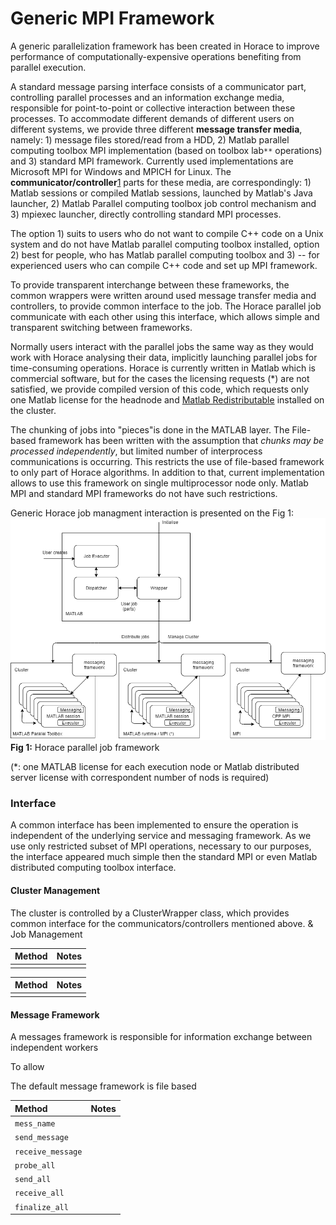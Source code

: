 # Generic MPI Framework

A generic parallelization framework has been created in Horace to improve performance of computationally-expensive operations benefiting from parallel execution.

A standard message parsing interface consists of a communicator part, controlling parallel processes and an information exchange media, responsible for point-to-point or collective interaction between these processes.
To accommodate different demands of different users on different systems, 
we provide three different **message transfer media**, namely: 1) message files stored/read from a HDD, 2) Matlab parallel computing toolbox MPI implementation (based on toolbox lab`**` operations) and 3) standard MPI framework. Currently used implementations are Microsoft MPI for Windows and MPICH for Linux. The **communicator/controller**[1](https://en.wikipedia.org/wiki/Message_Passing_Interface#Communicator) parts for these media, are correspondingly: 1) Matlab sessions or compiled Matlab sessions, launched by Matlab's Java launcher, 2) Matlab Parallel computing toolbox job control mechanism and 3) mpiexec launcher, directly controlling standard MPI processes.

The option 1) suits to users who do not want to compile C++ code on a Unix system and do not have Matlab parallel computing toolbox installed, option 2) best for people, who has Matlab parallel computing toolbox and 3) -- for experienced users who can compile C++ code and set up MPI framework. 

To provide transparent interchange between these frameworks, the common wrappers were written around used message transfer media and controllers, to provide common interface to the job. The Horace parallel job communicate with each other using this interface, which allows simple and transparent switching between frameworks. 

Normally users interact with the parallel jobs the same way as they would work with Horace analysing their data, implicitly launching parallel jobs for time-consuming operations. Horace is currently written in Matlab which is commercial software, but for the cases the licensing requests (*) are not satisfied, we provide compiled version of this code, which requests only one Matlab license for the headnode and [Matlab Redistributable](https://uk.mathworks.com/products/compiler/matlab-runtime.html) installed on the cluster. 


The chunking of jobs into "pieces"is done in the MATLAB layer. The File-based framework has been written with the assumption that *chunks may be processed independently*, but limited number of interprocess communications is occurring. This restricts the use of file-based framework to only part of Horace algorithms. In addition to that, current implementation allows to use this framework on single multiprocessor node only. Matlab MPI and standard MPI frameworks do not have such restrictions.

Generic Horace job managment interaction is presented on the Fig 1: 
![MPI Framework](../diagrams/mpi-framework.png)
**Fig 1:**  Horace parallel job framework


(*: one MATLAB license for each execution node or Matlab distributed server license with correspondent number of nods is required)

### Interface

A common interface has been implemented to ensure the operation is independent of the underlying service and messaging framework. As we use only restricted subset of MPI operations, necessary to our purposes, the interface appeared much simple then the standard MPI or even Matlab distributed computing toolbox interface. 

#### Cluster Management 
The cluster is controlled by a ClusterWrapper class, which provides common interface for the communicators/controllers mentioned above.
& Job Management


| Method | Notes|
| :--- | :--- |
| | |



| Method | Notes|
| :--- | :--- |
| | |

#### Message Framework

A messages framework is responsible for information exchange between independent workers

 To allow 

The default message framework is file based

| Method | Notes|
| :--- | :--- |
|`mess_name`||
|`send_message`||
|`receive_message`||
|`probe_all`||
|`send_all`||
|`receive_all`||
|`finalize_all`||